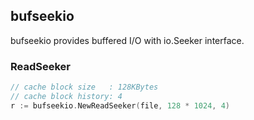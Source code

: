 bufseekio
---------

bufseekio provides buffered I/O with io.Seeker interface.

### ReadSeeker

```go
// cache block size   : 128KBytes
// cache block history: 4
r := bufseekio.NewReadSeeker(file, 128 * 1024, 4)
```
